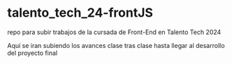# talento_tech_24-frontJS
repo para subir trabajos de la cursada de Front-End en Talento Tech 2024

Aquí se iran subiendo los avances clase tras clase hasta llegar al desarrollo del proyecto final
